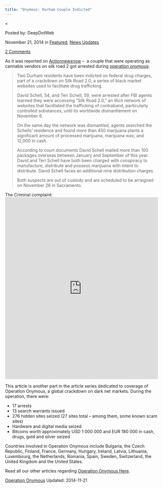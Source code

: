 ```yaml
---
title: "Onymous: Durham Couple Indicted"
---
```


<article class="post-listing post-8382 post type-post status-publish format-standard has-post-thumbnail hentry  tag-operation-onymous">
    
<    
    
        
Posted by: DeepDotWeb
    
    
<span>November 21, 2014</span>
<span>in <a href="https://www.deepdotweb.com/category/deepdot-news/" rel="category tag">Featured</a>, <a href="https://www.deepdotweb.com/category/news-updates/" rel="category tag">News Updates</a></span>
    
<a href="/2014/11/21/onymous-durham-couple-indicted/#comments">2 Comments</a></span>
</p>
<div class="clear"></div>
    
<div class="entry">
    
<p>As it was reported on <a href="http://www.actionnewsnow.com/news/durham-couple-indicted-as-part-of-silk-road-2-0-crackdown/">Actionnewsnow</a> &#8211;  a couple that were operating as cannabis vendors on silk road 2 got arrested during <a href="http://www.deepdotweb.com/tag/operation-onymous/">operation onymous</a>:</p>
<blockquote><p>Two Durham residents have been indicted on federal drug charges, part of a crackdown on Silk Road 2.0, a series of black market websites used to facilitate drug trafficking.</p>
<p>David Schell, 54, and Teri Schell, 59, were arrested after FBI agents learned they were accessing &#8220;Silk Road 2.0,&#8221; an illicit network of websites that facilitated the trafficking of contraband, particularly controlled substances, until its worldwide dismantlement on November 6.</p>
<p>On the same day the network was dismantled, agents searched the Schells&#8217; residence and found more than 450 marijuana plants a significant amount of processed marijuana, marijuana wax, and 12,000 in cash.</p>
<p>According to court documents David Schell mailed more than 100 packages overseas between January and September of this year. David and Teri Schell have both been charged with conspiracy to manufacture, distribute and possess marijuana with intent to distribute. David Schell faces an additional nine distribution charges.</p>
<p>Both suspects are out of custody and are scheduled to be arraigned on November 26 in Sacramento.</p></blockquote>
<p>The Criminal complaint:<br />
<iframe width="100%" height="600" class="scribd_iframe_embed" src="https://www.scribd.com/embeds/247639656/content?start_page=1&amp;view_mode=scroll&amp;show_recommendations=true" data-auto-height="false" data-aspect-ratio="undefined" scrolling="no" id="doc_45128" frameborder="0"></iframe></p>
<p>This article is another part in the article series dedicated to coverage of Operation Onymous, a global crackdown on dark net markets. During the operation, there were:</p>
<ul>
<li>17 arrests</li>
<li>13 search warrants issued</li>
<li>276 hidden sites seized (27 sites total – among them, some known scam sites)</li>
<li>Hardware and digital media seized</li>
<li>Bitcoins worth approximately USD 1 000 000 and EUR 180 000 in cash, drugs, gold and silver seized</li>
</ul>
<p>Countries involved in Operation Onymous include Bulgaria, the Czech Republic, Finland, France, Germany, Hungary, Ireland, Latvia, Lithuania, Luxembourg, the Netherlands, Romania, Spain, Sweden, Switzerland, the United Kingdom and the United States.</p>
<p>Read all our other articles regarding <a href="http://www.deepdotweb.com/tag/silkroad2bust/">Operation Onymous Here</a>.</p>
    
    
</div><!-- .entry /-->
<a href="https://www.deepdotweb.com/tag/operation-onymous/" rel="tag">Operation Onymous</a></span>				
Updated: 2014-11-21
    
    
</div><!-- .post-inner -->
</article><!-- .post-listing -->


